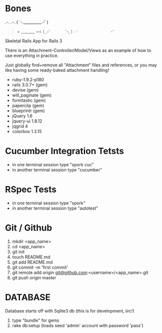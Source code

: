 Bones
=====
 .-.               .-.
(   `-._________.-'   )
 >=     _______     =<
(   ,-'`       `'-,   )
 `-'               `-'

Skeletal Rails App for Rails 3

There is an Attachment-Controller/Model/Views as an example of how to use everything in practice.

Just globally find+remove all "Attachment" files and references, or you may like having some ready-baked attachment handling!

- ruby-1.9.2-p180
- rails 3.0.7+ (gem)
- devise (gem)
- will_paginate (gem)
- formtastic (gem)
- paperclip (gem)
- blueprintr (gem)
- jQuery 1.6
- jquery-ui 1.8.12
- jqgrid 4
- colorbox 1.3.15


Cucumber Integration Tetsts
===========================

- in one terminal session type "spork cuc"
- in another terminal session type "cucumber"

RSpec Tests
===========

- in one terminal session type "spork"
- in another terminal session type "autotest"


Git / Github
============

  1. mkdir \<app_name\>
  2. cd \<app_name\>
  3. git init
  4. touch README.md
  5. git add README.md
  6. git commit -m 'first commit'
  7. git remote add origin git@github.com:\<username\>/\<app_name\>.git
  8. git push origin master


DATABASE
========

Database starts off with Sqlite3 db   (this is for development, iirc!)

  1. type "bundle" for gems
  2. rake db:setup (loads seed 'admin' account with password 'pass')
  